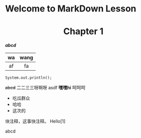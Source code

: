 # Welcome to MarkDown Lesson

# <center>Chapter 1</center>

***abcd***

| wa | wang |
|:--:|:----:|
| af |  fa  |

```
System.out.println();
```

~~abcd~~ 二二三三呀啊呀
asdf
__嘿嘿hi__
呵呵呵

- 吃瓜群众
- 哈哈
- 这次的

块注释，这事快注释。
Hello[1]

abcd


[^1]:hi
